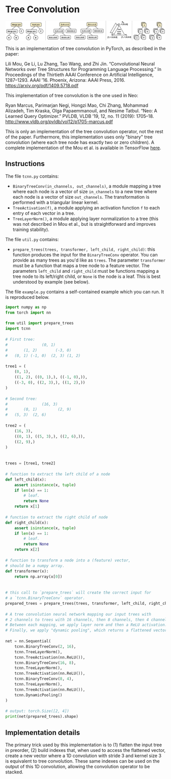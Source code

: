 # Tree Convolution

![Tree convolution example from Neo paper](https://raw.githubusercontent.com/RyanMarcus/TreeConvolution/master/example.png)

This is an implementation of tree convolution in PyTorch, as described in the paper:

Lili Mou, Ge Li, Lu Zhang, Tao Wang, and Zhi Jin. “Convolutional Neural Networks over Tree Structures for Programming Language Processing.” In Proceedings of the Thirtieth AAAI Conference on Artificial Intelligence, 1287–1293. AAAI ’16. Phoenix, Arizona: AAAI Press, 2016. <https://arxiv.org/pdf/1409.5718.pdf>

This implementation of tree convolution is the one used in Neo:

Ryan Marcus, Parimarjan Negi, Hongzi Mao, Chi Zhang, Mohammad Alizadeh, Tim Kraska, Olga Papaemmanouil, and Nesime Tatbul. “Neo: A Learned Query Optimizer.” PVLDB, VLDB ’19, 12, no. 11 (2019): 1705–18. <http://www.vldb.org/pvldb/vol12/p1705-marcus.pdf>

This is only an implementation of the tree convolution operator, not the rest of the paper. Furthermore, this implementation uses only "binary" tree convolution (where each tree node has exactly two or zero children). A complete implementation of the Mou et al. is available in TensorFlow [here](https://github.com/crestonbunch/tbcnn).

## Instructions

The file `tcnn.py` contains:

* `BinaryTreeConv(in_channels, out_channels)`, a module mapping a tree where each node is a vector of size `in_channels` to a new tree where each node is a vector of size `out_channels`. The transformation is performed with a triangular linear kernel.
* `TreeActivation(f)`, a module applying an activation function `f` to each entry of each vector in a tree.
* `TreeLayerNorm()`, a module applying layer normalization to a tree (this was not described in Mou et al., but is straightforward and improves training stability).

The file `util.py` contains:

* `prepare_trees(trees, transformer, left_child, right_child)`: this function produces the input for the `BinaryTreeConv` operator. You can provide as many trees as you'd like as `trees`. The parameter `transformer` must be a function that maps a tree node to a feature vector. The parameters `left_child` and `right_child` must be functions mapping a tree node to its left/right child, or `None` is the node is a leaf. This is best understood by example (see below).

The file `example.py` contains a self-contained example which you can run. It is reproduced below.

```python
import numpy as np
from torch import nn

from util import prepare_trees
import tcnn

# First tree:
#               (0, 1)
#       (1, 2)        (-3, 0)
#   (0, 1) (-1, 0)  (2, 3) (1, 2)

tree1 = (
    (0, 1),
    ((1, 2), ((0, 1),), ((-1, 0),)),
    ((-3, 0), ((2, 3),), ((1, 2),))
)

# Second tree:
#               (16, 3)
#       (0, 1)         (2, 9)
#   (5, 3)  (2, 6)

tree2 = (
    (16, 3),
    ((0, 1), ((5, 3),), ((2, 6),)),
    ((2, 9),)
)


trees = [tree1, tree2]

# function to extract the left child of a node
def left_child(x):
    assert isinstance(x, tuple)
    if len(x) == 1:
        # leaf.
        return None
    return x[1]

# function to extract the right child of node
def right_child(x):
    assert isinstance(x, tuple)
    if len(x) == 1:
        # leaf.
        return None
    return x[2]

# function to transform a node into a (feature) vector,
# should be a numpy array.
def transformer(x):
    return np.array(x[0])


# this call to `prepare_trees` will create the correct input for
# a `tcnn.BinaryTreeConv` operator.
prepared_trees = prepare_trees(trees, transformer, left_child, right_child)

# A tree convolution neural network mapping our input trees with
# 2 channels to trees with 16 channels, then 8 channels, then 4 channels.
# Between each mapping, we apply layer norm and then a ReLU activation.
# Finally, we apply "dynamic pooling", which returns a flattened vector.

net = nn.Sequential(
    tcnn.BinaryTreeConv(2, 16),
    tcnn.TreeLayerNorm(),
    tcnn.TreeActivation(nn.ReLU()),
    tcnn.BinaryTreeConv(16, 8),
    tcnn.TreeLayerNorm(),
    tcnn.TreeActivation(nn.ReLU()),
    tcnn.BinaryTreeConv(8, 4),
    tcnn.TreeLayerNorm(),
    tcnn.TreeActivation(nn.ReLU()),
    tcnn.DynamicPooling()
)

# output: torch.Size([2, 4])
print(net(prepared_trees).shape)
```

## Implementation details

The primary trick used by this implementation is to (1) flatten the input tree in preorder, (2) build indexes that, when used to access the flattened vector, create a new vector where a 1D convolution with stride 3 and kernel size 3 is equivalent to tree convolution. These same indexes can be used on the output of this 1D convolution, allowing the convolution operator to be stacked.
